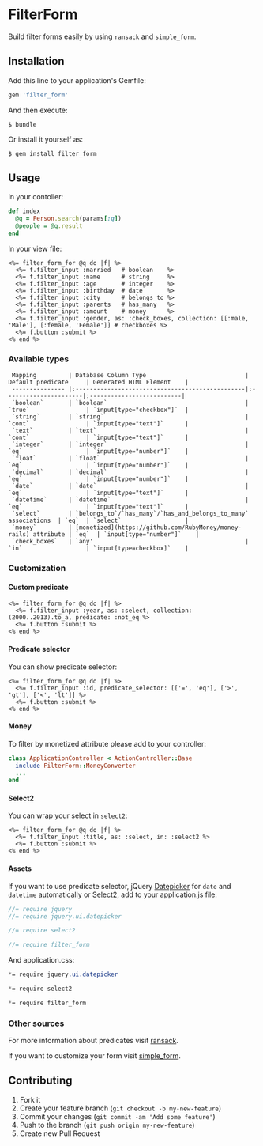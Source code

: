 # FilterForm

Build filter forms easily by using `ransack` and `simple_form`.

## Installation

Add this line to your application's Gemfile:

```ruby
gem 'filter_form'
```

And then execute:

    $ bundle

Or install it yourself as:

    $ gem install filter_form

## Usage

In your contoller:

```ruby
def index
  @q = Person.search(params[:q])
  @people = @q.result
end
```

In your view file:

```erb
<%= filter_form_for @q do |f| %>
  <%= f.filter_input :married   # boolean    %>
  <%= f.filter_input :name      # string     %>
  <%= f.filter_input :age       # integer    %>
  <%= f.filter_input :birthday  # date       %>
  <%= f.filter_input :city      # belongs_to %>
  <%= f.filter_input :parents   # has_many   %>
  <%= f.filter_input :amount    # money      %>
  <%= f.filter_input :gender, as: :check_boxes, collection: [[:male, 'Male'], [:female, 'Female']] # checkboxes %>
  <%= f.button :submit %>
<% end %>
```

### Available types

     Mapping         | Database Column Type                            | Default predicate     | Generated HTML Element    |
     --------------- |:------------------------------------------------|:----------------------|:--------------------------|
     `boolean`       | `boolean`                                       | `true`                | `input[type="checkbox"]`  |
     `string`        | `string`                                        | `cont`                | `input[type="text"]`      |
     `text`          | `text`                                          | `cont`                | `input[type="text"]`      |
     `integer`       | `integer`                                       | `eq`                  | `input[type="number"]`    |
     `float`         | `float`                                         | `eq`                  | `input[type="number"]`    |
     `decimal`       | `decimal`                                       | `eq`                  | `input[type="number"]`    |
     `date`          | `date`                                          | `eq`                  | `input[type="text"]`      |
     `datetime`      | `datetime`                                      | `eq`                  | `input[type="text"]`      |
     `select`        | `belongs_to`/`has_many`/`has_and_belongs_to_many` associations  | `eq`  | `select`                  |
     `money`         | [monetized](https://github.com/RubyMoney/money-rails) attribute | `eq`  | `input[type="number"]`    |
     `check_boxes`   | `any'                                           | `in`                  | `input[type=checkbox]`    |

### Customization

#### Custom predicate

```erb
<%= filter_form_for @q do |f| %>
  <%= f.filter_input :year, as: :select, collection: (2000..2013).to_a, predicate: :not_eq %>
  <%= f.button :submit %>
<% end %>
```

#### Predicate selector

You can show predicate selector:

```erb
<%= filter_form_for @q do |f| %>
  <%= f.filter_input :id, predicate_selector: [['=', 'eq'], ['>', 'gt'], ['<', 'lt']] %>
  <%= f.button :submit %>
<% end %>
```

#### Money

To filter by monetized attribute please add to your controller:

```ruby
class ApplicationController < ActionController::Base
  include FilterForm::MoneyConverter
  ...
end
```

#### Select2

You can wrap your select in `select2`:

```erb
<%= filter_form_for @q do |f| %>
  <%= f.filter_input :title, as: :select, in: :select2 %>
  <%= f.button :submit %>
<% end %>
```

#### Assets

If you want to use predicate selector, jQuery [Datepicker](http://jqueryui.com/datepicker/) for `date` and `datetime` automatically or [Select2](http://ivaynberg.github.io/select2/), add to your application.js file:

```js
//= require jquery
//= require jquery.ui.datepicker

//= require select2

//= require filter_form
```

And application.css:

```css
*= require jquery.ui.datepicker

*= require select2

*= require filter_form
```

### Other sources

For more information about predicates visit [ransack](https://github.com/ernie/ransack).

If you want to customize your form visit [simple_form](https://github.com/plataformatec/simple_form).

## Contributing

1. Fork it
2. Create your feature branch (`git checkout -b my-new-feature`)
3. Commit your changes (`git commit -am 'Add some feature'`)
4. Push to the branch (`git push origin my-new-feature`)
5. Create new Pull Request
